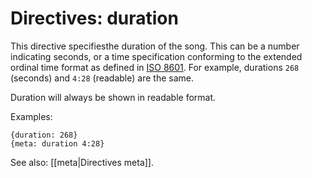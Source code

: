 # Directives: duration

This directive specifiesthe duration of the song. This can be a number
indicating seconds, or a time specification conforming to the extended
ordinal time format as defined in
[ISO 8601](https://en.wikipedia.org/wiki/ISO_8601#Times). For example,
durations `268` (seconds) and `4:28` (readable) are the same.

Duration will always be shown in readable format.

Examples:

    {duration: 268}
    {meta: duration 4:28}

See also: [[meta|Directives meta]].
